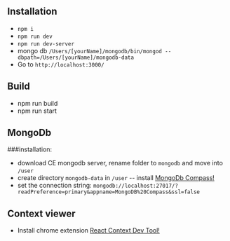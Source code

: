 ## Installation
- `npm i`
- `npm run dev`
- `npm run dev-server`
- mongo db `/Users/[yourName]/mongodb/bin/mongod --dbpath=/Users/[yourName]/mongodb-data`
- Go to `http://localhost:3000/`

## Build
- npm run build
- npm run start

## MongoDb
###installation: 
  - download CE mongodb server, rename folder to `mongodb` and move into `/user`
  - create directory `mongodb-data` in `/user`
  -- install [MongoDb Compass!](https://www.mongodb.com/try/download/compass)
  - set the connection string: `mongodb://localhost:27017/?readPreference=primary&appname=MongoDB%20Compass&ssl=false`
  

  
## Context viewer
- Install chrome extension [React Context Dev Tool!](https://chrome.google.com/webstore/detail/react-context-devtool/oddhnidmicpefilikhgeagedibnefkcf?hl=en) 
